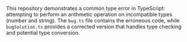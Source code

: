 This repository demonstrates a common type error in TypeScript: attempting to perform an arithmetic operation on incompatible types (number and string). The `bug.ts` file contains the erroneous code, while `bugSolution.ts` provides a corrected version that handles type checking and potential type conversion.